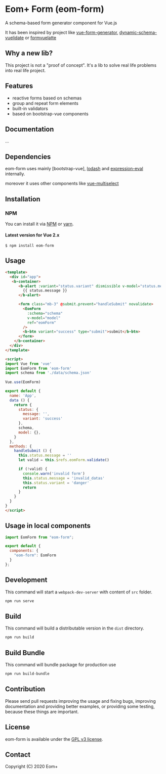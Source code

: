 # Eom+ Form (eom-form)

A schema-based form generator component for Vue.js 
 
It has been inspired by project like [vue-form-generator](https://github.com/vue-generators/vue-form-generator), [dynamic-schema-vuelidate](https://github.com/marina-mosti/dynamic-schema-vuelidate) or [formvuelatte](https://formvuelatte.netlify.app/)

## Why a new lib?

This project is not a "proof of concept". It's a lib to solve real life problems into real life project.

## Features

*   reactive forms based on schemas
*   group and repeat form elements
*   built-in validators
*   based on bootstrap-vue components

## Documentation

...

## Dependencies

eom-form uses mainly [bootstrap-vue], [lodash](https://lodash.com/) and [expression-eval](https://github.com/donmccurdy/expression-eval) internally.

moreover it uses other components like [vue-multiselect](https://vue-multiselect.js.org/)

## Installation

### NPM

You can install it via [NPM](http://npmjs.org/) or [yarn](https://yarnpkg.com/).

#### Latest version for Vue 2.x

```
$ npm install eom-form
```

## Usage

```html
<template>
  <div id="app">
   <b-container> 
      <b-alert :variant="status.variant" dismissible v-model="status.message" v-if="status.message">
        {{ status.message }}
      </b-alert>

      <form class="mb-3" @submit.prevent="handleSubmit" novalidate>
        <EomForm
          :schema="schema"
          v-model="model"
          ref="eomForm"
        />
        <b-btn variant="success" type="submit">submit</b-btn>
      </form>
    </b-container>
  </div>
</template>

<script>
import Vue from 'vue'
import EomForm from 'eom-form'
import schema from './data/schema.json'
  
Vue.use(EomForm)

export default {
  name: 'App',
  data () {
    return {
      status: {
        message: '',
        variant: 'success'
      },
      schema,
      model: {},
    }
  },
  methods: {
    handleSubmit () {
      this.status.message = ''
      let valid = this.$refs.eomForm.validate()

      if (!valid) {
        console.warn('invalid form')
        this.status.message = 'invalid_datas'
        this.status.variant = 'danger'
        return
      }
    }
  }
}
</script>
```

## Usage in local components

```js
import EomForm from "eom-form";

export default {
  components: {
    "eom-form": EomForm
  }
};
```

## Development

This command will start a `webpack-dev-server` with content of `src` folder.

```bash
npm run serve
```

## Build

This command will build a distributable version in the `dist` directory.

```bash
npm run build
```

## Build Bundle

This command will bundle package for production use

```bash
npm run build-bundle
```

## Contribution

Please send pull requests improving the usage and fixing bugs, improving documentation and providing better examples, or providing some testing, because these things are important.

## License

eom-form is available under the [GPL v3 license](https://www.gnu.org/licenses/gpl-3.0-standalone.html).

## Contact

Copyright (C) 2020 Eom+
